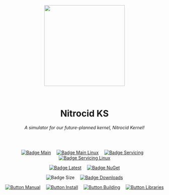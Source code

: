 
<div align = center>

<br>
<br>
    
<img
  src = 'https://cdn.jsdelivr.net/gh/Aptivi/NitrocidKS@latest/public/Nitrocid/OfficialAppIcon-NitrocidKS-512.png'
  width = 256
  align = center
/>

<br>

# Nitrocid KS
    
*A simulator for our future-planned kernel, Nitrocid Kernel!*

<br>
<br>

[![Badge Main]][Main]   
[![Badge Main Linux]][Main Linux]   
[![Badge Servicing]][Servicing]   
[![Badge Servicing Linux]][Servicing Linux]

[![Badge Latest]][Latest]   
[![Badge NuGet]][NuGet]

![Badge Size]   
[![Badge Downloads]][Releases]

[![Button Manual]][Manual]   
[![Button Install]][Install]   
[![Button Building]][Building]   
[![Button Libraries]][Libraries]

</div>
    
<br>

</div>


<!----------------------------------------------------------------------------->

[Releases]: https://github.com/Aptivi/NitrocidKS/releases
[Latest]: https://github.com/Aptivi/NitrocidKS/releases/latest
[NuGet]: https://www.nuget.org/packages/KS/

[Main]: https://github.com/Aptivi/NitrocidKS/actions/workflows/build-win.yml
[Main Linux]: https://github.com/Aptivi/NitrocidKS/actions/workflows/build-linux.yml
[Servicing]: https://github.com/Aptivi/NitrocidKS/actions/workflows/build-win.yml
[Servicing Linux]: https://github.com/Aptivi/NitrocidKS/actions/workflows/build-linux.yml

[Libraries]: https://aptivi.gitbook.io/kernel-simulator-manual/project-dependencies
[Building]: https://aptivi.gitbook.io/kernel-simulator-manual/advanced-and-power-users/building-the-kernel
[Install]: https://aptivi.gitbook.io/kernel-simulator-manual/installation-and-maintenance/installing-the-kernel
[Manual]: https://aptivi.gitbook.io/kernel-simulator-manual/

<!----------------------------------[ Badges ]--------------------------------->

[Badge Downloads]: https://img.shields.io/github/downloads/Aptivi/NitrocidKS/total?color=217346&label=Downloads&style=for-the-badge&logoColor=white&logo=DocuSign&labelColor=2d9d5f
[Badge Latest]: https://img.shields.io/github/v/release/Aptivi/NitrocidKS?color=212121&include_prereleases&label=github&style=for-the-badge&logoColor=white&logo=AzureArtifacts&labelColor=303030
[Badge NuGet]: https://img.shields.io/nuget/vpre/KS?color=012f52&style=for-the-badge&logoColor=white&logo=NuGet&labelColor=004880
[Badge Size]: https://img.shields.io/github/repo-size/Aptivi/NitrocidKS?color=bb4a28&label=size&logoColor=white&style=for-the-badge&logo=GoogleAnalytics&labelColor=E85C33

[Badge Main]: https://github.com/Aptivi/NitrocidKS/actions/workflows/build-win.yml/badge.svg
[Badge Main Linux]: https://github.com/Aptivi/NitrocidKS/actions/workflows/build-linux.yml/badge.svg
[Badge Servicing]: https://github.com/Aptivi/NitrocidKS/actions/workflows/build-win.yml/badge.svg?branch=servicing
[Badge Servicing Linux]: https://github.com/Aptivi/NitrocidKS/actions/workflows/build-linux.yml/badge.svg?branch=servicing


<!---------------------------------[ Buttons ]--------------------------------->

[Button Libraries]: https://img.shields.io/badge/Libraries-EA8220?style=for-the-badge&logoColor=white&logo=AzureArtifacts
[Button Building]: https://img.shields.io/badge/Building-5D4F85?style=for-the-badge&logoColor=white&logo=Hackaday
[Button Install]: https://img.shields.io/badge/Installation-2F8D46?style=for-the-badge&logoColor=white&logo=DocuSign
[Button Manual]: https://img.shields.io/badge/Docs-blueviolet?style=for-the-badge&logoColor=white&logo=GitBook
